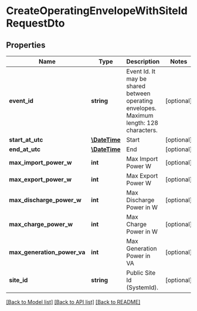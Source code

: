 # CreateOperatingEnvelopeWithSiteIdRequestDto

## Properties
Name | Type | Description | Notes
------------ | ------------- | ------------- | -------------
**event_id** | **string** | Event Id. It may be shared between operating envelopes.   Maximum length: 128 characters. | [optional] 
**start_at_utc** | [**\DateTime**](\DateTime.md) | Start | [optional] 
**end_at_utc** | [**\DateTime**](\DateTime.md) | End | [optional] 
**max_import_power_w** | **int** | Max Import Power W | [optional] 
**max_export_power_w** | **int** | Max Export Power W | [optional] 
**max_discharge_power_w** | **int** | Max Discharge Power in W | [optional] 
**max_charge_power_w** | **int** | Max Charge Power in W | [optional] 
**max_generation_power_va** | **int** | Max Generation Power in VA | [optional] 
**site_id** | **string** | Public Site Id (SystemId). | [optional] 

[[Back to Model list]](../../README.md#documentation-for-models) [[Back to API list]](../../README.md#documentation-for-api-endpoints) [[Back to README]](../../README.md)

